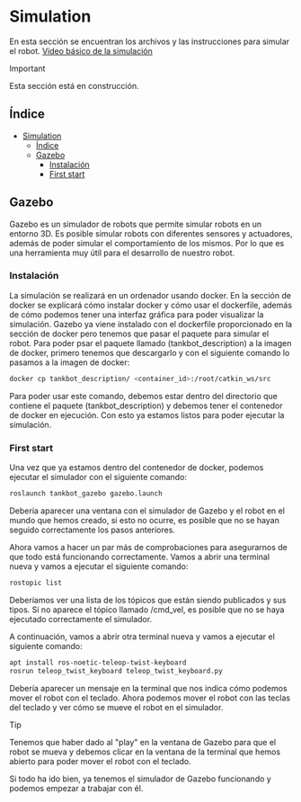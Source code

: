 # Simulation
En esta sección se encuentran los archivos y las instrucciones para simular el robot.
[Vídeo básico de la simulación](https://youtu.be/CtObLVQea98)

> [!IMPORTANT]
> Esta sección está en construcción.

## Índice
- [Simulation](#simulation)
  - [Índice](#índice)
  - [Gazebo](#gazebo)
    - [Instalación](#instalación)
    - [First start](#first-start)

## Gazebo
Gazebo es un simulador de robots que permite simular robots en un entorno 3D. Es posible simular robots con diferentes sensores y actuadores, además de poder simular el comportamiento de los mismos.
Por lo que es una herramienta muy útil para el desarrollo de nuestro robot.

### Instalación
La simulación se realizará en un ordenador usando docker. En la sección de docker se explicará cómo instalar docker y cómo usar el dockerfile, además de cómo podemos tener una interfaz gráfica para poder visualizar la simulación.
Gazebo ya viene instalado con el dockerfile proporcionado en la sección de docker pero tenemos que pasar el paquete para simular el robot.
Para poder psar el paquete llamado (tankbot_description) a la imagen de docker, primero tenemos que descargarlo y con el siguiente comando lo pasamos a la imagen de docker:
```bash
docker cp tankbot_description/ <container_id>:/root/catkin_ws/src
```
Para poder usar este comando, debemos estar dentro del directorio que contiene el paquete (tankbot_description) y debemos tener el contenedor de docker en ejecución.
Con esto ya estamos listos para poder ejecutar la simulación.

### First start
Una vez que ya estamos dentro del contenedor de docker, podemos ejecutar el simulador con el siguiente comando:
```bash
roslaunch tankbot_gazebo gazebo.launch
```
Debería aparecer una ventana con el simulador de Gazebo y el robot en el mundo que hemos creado, si esto no ocurre, es posible que no se hayan seguido correctamente los pasos anteriores.

Ahora vamos a hacer un par más de comprobaciones para asegurarnos de que todo está funcionando correctamente. Vamos a abrir una terminal nueva y vamos a ejecutar el siguiente comando:
```bash
rostopic list
```
Deberíamos ver una lista de los tópicos que están siendo publicados y sus tipos. Si no aparece el tópico llamado /cmd_vel, es posible que no se haya ejecutado correctamente el simulador.

A continuación, vamos a abrir otra terminal nueva y vamos a ejecutar el siguiente comando:
```bash
apt install ros-noetic-teleop-twist-keyboard
rosrun teleop_twist_keyboard teleop_twist_keyboard.py
```
Debería aparecer un mensaje en la terminal que nos indica cómo podemos mover el robot con el teclado. Ahora podemos mover el robot con las teclas del teclado y ver cómo se mueve el robot en el simulador.

> [!TIP]
> Tenemos que haber dado al "play" en la ventana de Gazebo para que el robot se mueva y debemos clicar en la ventana de la terminal que hemos abierto para poder mover el robot con el teclado.

Si todo ha ido bien, ya tenemos el simulador de Gazebo funcionando y podemos empezar a trabajar con él.

